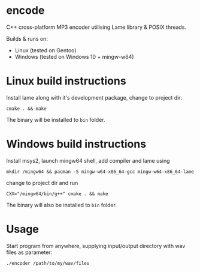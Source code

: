 # encode
C++ cross-platform MP3 encoder utilising Lame library & POSIX threads.

Builds & runs on:
* Linux (tested on Gentoo)
* Windows (tested on Windows 10 + mingw-w64)

# Linux build instructions
Install lame along with it's development package, change to project dir:

`cmake . && make`

The binary will be installed to `bin` folder.

# Windows build instructions
Install msys2, launch mingw64 shell, add compiler and lame using 

`mkdir /mingw64 && pacman -S mingw-w64-x86_64-gcc mingw-w64-x86_64-lame`

change to project dir and run

`CXX="/mingw64/bin/g++" cmake . && make`

The binary will also be installed to `bin` folder.

# Usage
Start program from anywhere, supplying input/output directory with wav files as parameter:

`./encoder /path/to/my/wav/files`

